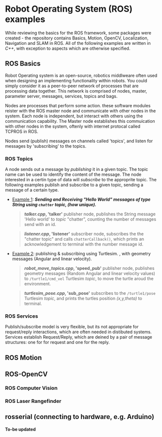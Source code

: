 # Robot Operating System (ROS) examples
While reviewing the basics for the ROS framework, some packages were created - the repository contains Basics, Motion, OpenCV, Localization, Navigation and SLAM in ROS. All of the following examples are written in *C++*, with exception to aspects which are otherwise specified.


## ROS Basics
Robot Operating system is an open-source, robotics middlweare often used when designing an implementing functionality within robots. You could simply consider it as a peer-to-peer network of processes that are processing data together. This network is comprised of nodes, master, parameter server, messages, services, topics and bags.

Nodes are processes that perform some action. these software modules reister with the ROS master node and communicate with other nodes in the system. Each node is independent, but interact with others using the communication capability. The Master node establishes this commuication with other nodes in the system, oftenly with internet protocal called TCPROS in ROS. 

Nodes send (publish) messages on channels called 'topics', and listen for messages by 'subscribing' to the topics.
### ROS Topics
A node sends out a message by _publishing_ it in a given topic. The topic name can be used to identify the content of the message. The node interested in a certin type of data will _subscribe_ to the approprite topic. The following examples publish and subscribe to a given topic, sending a message of a certain type.
* [Example 1](https://github.com/Philori22/ROS_examples/tree/master/chatting): **_Sending and Receiving "Hello World" messages of type _String_ using `chatter` _topic_, _(how unique)_._**
  > **_talker.cpp_, 'talker'** publisher node, publishes the String message 'Hello world' to _topic_ "chatter", counting the number of messages send with an id. <br>
  
  > **_listener.cpp_, 'listener'** subscriber node, subscribes the the "chatter topic" and calls `chatterCallback()`, which prints an acknowledgement to terminal with the number message id.
  
  
* [Example 2](http://github.com): publishing & subscribing using Turtlesim. , with geometry messages (Angular and linear velocity).
  > **_robot_move_topics.cpp_, 'speed_pub'** publisher node, publishes geometry messages (Random Angular and linear velocity values) to `/turtle1/cmd_vel` Turtlesim _topic_, to move the turtle aroud the environment. <br>
  
  > **_turtlesim_pose.cpp_, 'sub_pose'** subscribes to the `/turtle1/pose` Turtlesim _topic_, and prints the turtles position _(x,y,theta)_ to terminal.

### ROS Services
Publish/subscribe model is very flexible, but its not appropriate for request/reply interactions, which are often needed in distibuted systems. Services establish Request/Reply, which are deined by a pair of message structures: one for for request and one for the reply.

## ROS Motion

## ROS-OpenCV
### ROS Computer Vision

### ROS Laser Rangefinder

## rosserial (connecting to hardware, e.g. Arduino)

#### To-be updated
